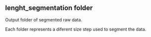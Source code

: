 ## lenght_segmentation folder

Output folder of segmented raw data.

Each folder represents a diferent size step used to segment the data.